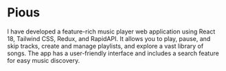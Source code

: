 # Pious
 I have developed a feature-rich music player web application using React 18, Tailwind CSS, Redux, and RapidAPI. It allows you to play, pause, and skip tracks, create and manage playlists, and explore a vast library of songs. The app has a user-friendly interface and includes a search feature for easy music discovery.
